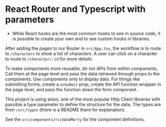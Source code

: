# React Router and Typescript with parameters

- While React hooks are the most common hooks to see in source code, it is possible to create your own and to see custom hooks in libraries.

After adding the pages to our Router in `src/App.tsx`, the workflow is to route to `/characters` to show a list of characters. A user can click on a character to route to `/character/:id` for more details

To make components more reusable, do not APIs from within components, Call them at the page level and pass the data retrieved through props to the components. Use components only to display data. For things like submitting forms, create a `onSubmit` prop, create the API function wrapper in the page level, and pass the function down the form component.

This project is using axios, one of the most popular Http Client libraries with passible a type parameter to define the structure for the data. The types are from `/src/types` (there is a README there for explanation).

See the `src/components/rickAndMorty` for the component definitions.